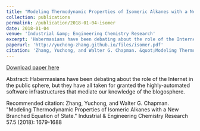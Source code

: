 ```yaml
---
title: "Modeling Thermodynamic Properties of Isomeric Alkanes with a New Branched Equation of State"
collection: publications
permalink: /publication/2018-01-04-isomer
date: 2018-01-04
venue: 'Industrial &amp; Engineering Chemistry Research'
excerpt: 'Habermasians have been debating about the role of the Internet in the public sphere, but they have all taken for granted the highly-automated software infrastructures that mediate our knowledge of the blogosphere.'
paperurl: 'http://yuchong-zhang.github.io/files/isomer.pdf'
citation: 'Zhang, Yuchong, and Walter G. Chapman. &quot;Modeling Thermodynamic Properties of Isomeric Alkanes with a New Branched Equation of State.&quot; Industrial &amp; Engineering Chemistry Research 57.5 (2018): 1679-1688'
---
```


<a href='http://yuchong-zhang.github.io/files/isomer.pdf'>Download paper here</a>

Abstract: Habermasians have been debating about the role of the Internet in the public sphere, but they have all taken for granted the highly-automated software infrastructures that mediate our knowledge of the blogosphere.

Recommended citation: Zhang, Yuchong, and Walter G. Chapman. "Modeling Thermodynamic Properties of Isomeric Alkanes with a New Branched Equation of State." Industrial & Engineering Chemistry Research 57.5 (2018): 1679-1688
